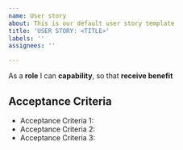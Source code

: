 ```yaml
---
name: User story
about: This is our default user story template
title: 'USER STORY: <TITLE>'
labels: ''
assignees: ''

---
```


As a **role** I can **capability**, so that **receive benefit**
  
## **Acceptance Criteria**
  * Acceptance Criteria 1:
  * Acceptance Criteria 2:
  * Acceptance Criteria 3:
